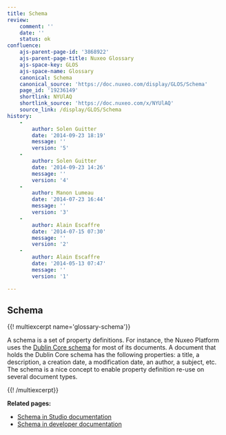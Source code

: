 ```yaml
---
title: Schema
review:
    comment: ''
    date: ''
    status: ok
confluence:
    ajs-parent-page-id: '3868922'
    ajs-parent-page-title: Nuxeo Glossary
    ajs-space-key: GLOS
    ajs-space-name: Glossary
    canonical: Schema
    canonical_source: 'https://doc.nuxeo.com/display/GLOS/Schema'
    page_id: '19236149'
    shortlink: NYUlAQ
    shortlink_source: 'https://doc.nuxeo.com/x/NYUlAQ'
    source_link: /display/GLOS/Schema
history:
    - 
        author: Solen Guitter
        date: '2014-09-23 18:19'
        message: ''
        version: '5'
    - 
        author: Solen Guitter
        date: '2014-09-23 14:26'
        message: ''
        version: '4'
    - 
        author: Manon Lumeau
        date: '2014-07-23 16:44'
        message: ''
        version: '3'
    - 
        author: Alain Escaffre
        date: '2014-07-15 07:30'
        message: ''
        version: '2'
    - 
        author: Alain Escaffre
        date: '2014-05-13 07:47'
        message: ''
        version: '1'

---
```

## Schema

{{! multiexcerpt name='glossary-schema'}}

A schema is a set of property definitions. For instance, the Nuxeo Platform uses the [Dublin Core schema](http://dublincore.org/) for most of its documents. A document that holds the Dublin Core schema has the following properties: a title, a description, a creation date, a modification date, an author, a subject, etc. The schema is a nice concept to enable property definition re-use on several document types.

{{! /multiexcerpt}}

**Related pages:&nbsp;**

*   [Schema in Studio documentation](http://doc.nuxeo.com/x/uQTF)
*   [Schema in developer documentation](http://doc.nuxeo.com/x/D4AO)

&nbsp;